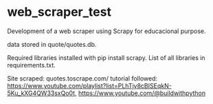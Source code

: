# web_scraper_test
Development of a web scraper using Scrapy for educacional purpose.

data stored in quote/quotes.db.

Required libraries installed with pip install scrapy. List of all libraries in requirements.txt.

Site scraped: quotes.toscrape.com/
tutorial followed: https://www.youtube.com/playlist?list=PLhTjy8cBISEqkN-5Ku_kXG4QW33sxQo0t,
https://www.youtube.com/@buildwithpython
